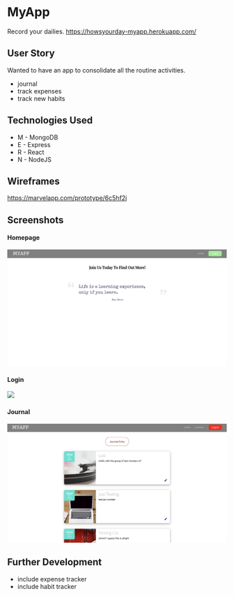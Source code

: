 # MyApp

Record your dailies.
https://howsyourday-myapp.herokuapp.com/

## User Story

Wanted to have an app to consolidate all the routine activities.

- journal
- track expenses
- track new habits

## Technologies Used

- M - MongoDB
- E - Express
- R - React
- N - NodeJS

## Wireframes

https://marvelapp.com/prototype/6c5hf2j

## Screenshots

#### Homepage

<img src="screenshots/homepage.png"/>

#### Login

<img src="screenshots/login.png"/>

#### Journal

<img src="screenshots/journal_list.png"/>

## Further Development

- include expense tracker
- include habit tracker
